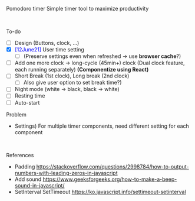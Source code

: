 Pomodoro timer
Simple timer tool to maximize productivity

</br>

To-do

- [ ] Design (Buttons, clock, ...)
- [x] <span style="color:blue">[12June21]</span> User time setting
  - [ ] (Preserve settings even when refreshed -> use **browser cache**?)
- [ ] Add one more clock → long-cycle (45min+) clock
      (Dual clock feature, each running separately)
      **(Componentize using React)**
- [ ] Short Break (1st clock), Long break (2nd clock)
  - [ ] Also give user option to set break time?)
- [ ] Night mode (white -> black, black -> white)
- [ ] Resting time
- [ ] Auto-start
      </br>

Problem

- Settings) For multiple timer components, need different setting for each component

</br>

References

- Padding
  https://stackoverflow.com/questions/2998784/how-to-output-numbers-with-leading-zeros-in-javascript
- Add sound
  https://www.geeksforgeeks.org/how-to-make-a-beep-sound-in-javascript/
- SetInterval SetTimeout
  https://ko.javascript.info/settimeout-setinterval
